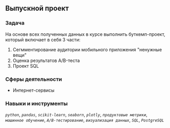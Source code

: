 ## Выпускной проект
### Задача
На основе всех полученных данных в курсе выполнить буткемп-проект, который включает в себя 3 части:
1) Сегмментирование аудитории мобильного приложения "ненужные вещи"
2) Оценка результатов A/B-теста
3) Проект SQL

### Сферы деятельности

- Интернет-сервисы

### Навыки и инструменты
*`python`*, *`pandas`*, *`scikit-learn`*, *`seaborn`*, *`plotly`*, *`продуктовые метрики`*, *`машинное обучение`*, *`A/B-тестирование`*, *`визуализация данных`*, *`SQL`*, *`PostgreSQL`*
